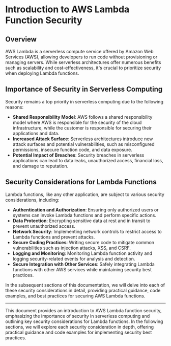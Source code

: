 # Introduction to AWS Lambda Function Security

## Overview
AWS Lambda is a serverless compute service offered by Amazon Web Services (AWS), allowing developers to run code without provisioning or managing servers. While serverless architectures offer numerous benefits such as scalability and cost-effectiveness, it's crucial to prioritize security when deploying Lambda functions.

## Importance of Security in Serverless Computing
Security remains a top priority in serverless computing due to the following reasons:
- **Shared Responsibility Model**: AWS follows a shared responsibility model where AWS is responsible for the security of the cloud infrastructure, while the customer is responsible for securing their applications and data.
- **Increased Attack Surface**: Serverless architectures introduce new attack surfaces and potential vulnerabilities, such as misconfigured permissions, insecure function code, and data exposure.
- **Potential Impact of Breaches**: Security breaches in serverless applications can lead to data leaks, unauthorized access, financial loss, and damage to reputation.

## Security Considerations for Lambda Functions
Lambda functions, like any other application, are subject to various security considerations, including:
- **Authentication and Authorization**: Ensuring only authorized users or systems can invoke Lambda functions and perform specific actions.
- **Data Protection**: Encrypting sensitive data at rest and in transit to prevent unauthorized access.
- **Network Security**: Implementing network controls to restrict access to Lambda functions and prevent attacks.
- **Secure Coding Practices**: Writing secure code to mitigate common vulnerabilities such as injection attacks, XSS, and CSRF.
- **Logging and Monitoring**: Monitoring Lambda function activity and logging security-related events for analysis and detection.
- **Secure Integration with Other Services**: Safely integrating Lambda functions with other AWS services while maintaining security best practices.

In the subsequent sections of this documentation, we will delve into each of these security considerations in detail, providing practical guidance, code examples, and best practices for securing AWS Lambda functions.

---

This document provides an introduction to AWS Lambda function security, emphasizing the importance of security in serverless computing and outlining key security considerations for Lambda functions. In the following sections, we will explore each security consideration in depth, offering practical guidance and code examples for implementing security best practices.
